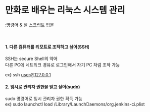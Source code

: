 만화로 배우는 리눅스 시스템 관리    
===
:명령어 & 셸 스크립트 입문   

<br/>

#### 1. 다른 컴퓨터를 리모트로 조작하고 싶어(SSH)    

SSH는 secure Shell의 약어   
다른 PC에 네트워크 경유로 로그인해서 자기 PC 처럼 조작 가능   

ex) ssh user@127.0.0.1   

#### 2. 임시로 관리자 권한을 얻고 싶어(sudo)    

sudo 명령어로 임시 관리자 권한 획득 가능   
ex) sudo launchctl load /Library/LaunchDaemons/org.jenkins-ci.plist  

